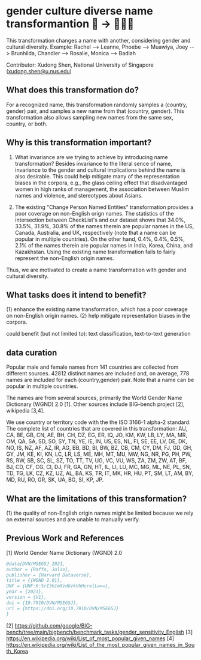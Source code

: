 # gender culture diverse name transformantion 👨 ️→ 🐍🧔🏾
This transformation changes a name with another, considering gender and cultural diversity.
Example: Rachel --> Leanne, Phoebe --> Muawiya, Joey --> Brunhilda, Chandler --> Rosalie, Monica --> Badiah

Contributor: Xudong Shen, National University of Singapore (xudong.shen@u.nus.edu)

## What does this transformation do?
For a recognized name, this transformation randomly samples a (country, gender) pair, and samples a new name from that (country, gender).
This transformation also allows sampling new names from the same sex, country, or both.

## Why is this transformation important?
1. What invariance are we trying to achieve by introducing name transformation? Besides invariance to the literal sence of name, invariance to the gender and cultural implications behind the name is also desirable. This could help mitigate many of the representation biases in the corpora, e.g., the glass ceiling effect that disadvantaged women in high ranks of management, the association between Muslim names and violence, and stereotypes about Asians.

2. The existing "Change Person Named Entities" transformation provides a poor coverage on non-English orign names. The statistics of the intersection between CheckList's and our dataset shows that 34.0%, 33.5%, 31.9%, 30.8% of the names therein are popular names in the US, Canada, Australia, and UK, respectively (note that a name can be popular in multiple countries). On the other hand, 0.4%, 0.4%, 0.5%, 2.1% of the names therein are popular names in India, Korea, China, and Kazakhstan. Using the existing name transformation fails to fairly represent the non-English origin names.

Thus, we are motivated to create a name transformation with gender and cultural diversity.

## What tasks does it intend to benefit?
(1) enhance the existing name transformation, which has a poor coverage on non-English origin names.
(2) help mitigate representation biases in the corpora.

could benefit (but not limited to): text classification, text-to-text generation

## data curation
Popular male and female names from 141 countries are collected from different sources.
42812 distinct names are included and, on average, 778 names are included for each (country,gender) pair.
Note that a name can be popular in multiple countries.

The names are from several sources, primarily the World Gender Name Dictionary (WGND) 2.0 [1]. Other sources include BIG-bench project [2], wikipedia [3,4].

We use country or territory code with the the ISO 3166-1 alpha-2 standard. The complete list of countries that are covered in this transformation: AU, CA, BE, GB, CN, AE, BH, CH, DZ, EG, ER, IQ, JO, KM, KW, LB, LY, MA, MR, OM, QA, SA, SD, SO, SY, TN, YE, IE, IN, US, ES, NL, FI, SE, EE, LV, DE, DK, NO, IS, NZ, AF, AZ, IR, AG, BB, BD, BI, BW, BZ, CB, CM, CY, DM, FJ, GD, GH, GY, JM, KE, KI, KN, LC, LR, LS, ME, MH, MT, MU, MW, NG, NR, PG, PH, PW, RS, RW, SB, SC, SL, SZ, TO, TT, TV, UG, VC, VU, WS, ZA, ZM, ZW, AT, BF, BJ, CD, CF, CG, CI, DJ, FR, GA, GN, HT, IL, LI, LU, MC, MG, ML, NE, PL, SN, TD, TG, LK, CZ, KZ, UZ, AL, BA, KS, TR, IT, MK, HR, HU, PT, SM, LT, AM, BY, MD, RU, RO, GR, SK, UA, BG, SI, KP, JP.

## What are the limitations of this transformation?
(1) the quality of non-English origin names might be limited because we rely on external sources and are unable to manually verify.

## Previous Work and References
[1] World Gender Name Dictionary (WGND) 2.0 
```bibtex
@data{DVN/MSEGSJ_2021,
author = {Raffo, Julio},
publisher = {Harvard Dataverse},
title = {{WGND 2.0}},
UNF = {UNF:6:5rI3h1mXzd6zkVhHurelLw==},
year = {2021},
version = {V1},
doi = {10.7910/DVN/MSEGSJ},
url = {https://doi.org/10.7910/DVN/MSEGSJ}
}
```
[2] https://github.com/google/BIG-bench/tree/main/bigbench/benchmark_tasks/gender_sensitivity_English
[3] https://en.wikipedia.org/wiki/List_of_most_popular_given_names
[4] https://en.wikipedia.org/wiki/List_of_the_most_popular_given_names_in_South_Korea
